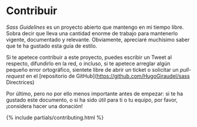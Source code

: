
# Contribuir

*Sass Guidelines* es un proyecto abierto que mantengo en mi tiempo libre. Sobra decir que lleva una cantidad enorme de trabajo para mantenerlo vigente, documentado y relevante. Obviamente, apreciaré muchísimo saber que te ha gustado esta guía de estilo.

Si te apetece contribuir a este proyecto, puedes escribir un Tweet al respecto, difundirlo en la red, o incluso, si te apetece arreglar algún pequeño error ortográfico, sientete libre de abrir un ticket o solicitar un *pull-request* en el [repositorio de GitHub](https://github.com/HugoGiraudel/sass Directrices)

Por último, pero no por ello menos importante antes de empezar: si te ha gustado este documento, o si ha sido útil para ti o tu equipo, por favor, ¡considera hacer una donación!

{% include partials/contributing.html %}
